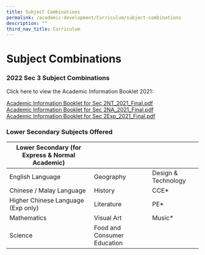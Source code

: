 ```yaml
---
title: Subject Combinations
permalink: /academic-development/Curriculum/subject-combinations
description: ""
third_nav_title: Curriculum
---
```

# **Subject Combinations**

### 2022 Sec 3 Subject Combinations

Click here to view the Academic Information Booklet 2021:  
  
[Academic Information Booklet for Sec 2NT_2021_Final.pdf](/files/Academic%20Information%20Booklet%20for%20Sec%202NT_2021_Final.pdf)    
[Academic Information Booklet for Sec 2NA_2021_Final.pdf](/files/Academic%20Information%20Booklet%20for%20Sec%202NA_2021_Final.pdf)  
[Academic Information Booklet for Sec 2Exp_2021_Final.pdf](/files/Academic%20Information%20Booklet%20for%20Sec%202Exp_2021_Final.pdf)  

### Lower Secondary Subjects Offered

| Lower Secondary (for Express & Normal Academic) 	|  	|  	|
| ---	| ---	| ---	|
| English Language 	| Geography 	| Design & Technology 	|
| Chinese / Malay Language 	| History 	| CCE* 	|
| Higher Chinese Language (Exp only) 	| Literature 	| PE* 	|
| Mathematics 	| Visual Art 	| Music* 	|
| Science 	| Food and Consumer Education 	|  	|